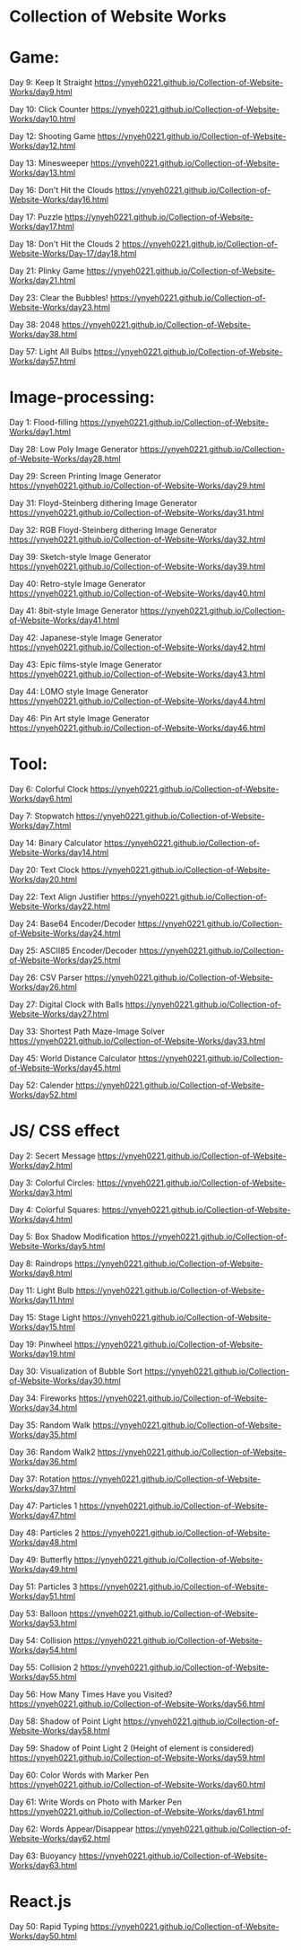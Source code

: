 # Collection of Website Works

# Game:


Day 9: Keep It Straight https://ynyeh0221.github.io/Collection-of-Website-Works/day9.html

Day 10: Click Counter https://ynyeh0221.github.io/Collection-of-Website-Works/day10.html

Day 12: Shooting Game https://ynyeh0221.github.io/Collection-of-Website-Works/day12.html

Day 13: Minesweeper https://ynyeh0221.github.io/Collection-of-Website-Works/day13.html

Day 16: Don't Hit the Clouds https://ynyeh0221.github.io/Collection-of-Website-Works/day16.html

Day 17: Puzzle https://ynyeh0221.github.io/Collection-of-Website-Works/day17.html

Day 18: Don't Hit the Clouds 2 https://ynyeh0221.github.io/Collection-of-Website-Works/Day-17/day18.html

Day 21: Plinky Game https://ynyeh0221.github.io/Collection-of-Website-Works/day21.html

Day 23: Clear the Bubbles! https://ynyeh0221.github.io/Collection-of-Website-Works/day23.html

Day 38: 2048 https://ynyeh0221.github.io/Collection-of-Website-Works/day38.html

Day 57: Light All Bulbs https://ynyeh0221.github.io/Collection-of-Website-Works/day57.html


# Image-processing:


Day 1: Flood-filling https://ynyeh0221.github.io/Collection-of-Website-Works/day1.html

Day 28: Low Poly Image Generator https://ynyeh0221.github.io/Collection-of-Website-Works/day28.html

Day 29: Screen Printing Image Generator https://ynyeh0221.github.io/Collection-of-Website-Works/day29.html

Day 31: Floyd-Steinberg dithering Image Generator https://ynyeh0221.github.io/Collection-of-Website-Works/day31.html

Day 32: RGB Floyd-Steinberg dithering Image Generator https://ynyeh0221.github.io/Collection-of-Website-Works/day32.html

Day 39: Sketch-style Image Generator https://ynyeh0221.github.io/Collection-of-Website-Works/day39.html

Day 40: Retro-style Image Generator https://ynyeh0221.github.io/Collection-of-Website-Works/day40.html

Day 41: 8bit-style Image Generator https://ynyeh0221.github.io/Collection-of-Website-Works/day41.html

Day 42: Japanese-style Image Generator https://ynyeh0221.github.io/Collection-of-Website-Works/day42.html

Day 43: Epic films-style Image Generator https://ynyeh0221.github.io/Collection-of-Website-Works/day43.html

Day 44: LOMO style Image Generator https://ynyeh0221.github.io/Collection-of-Website-Works/day44.html

Day 46: Pin Art style Image Generator https://ynyeh0221.github.io/Collection-of-Website-Works/day46.html


# Tool:


Day 6: Colorful Clock https://ynyeh0221.github.io/Collection-of-Website-Works/day6.html

Day 7: Stopwatch https://ynyeh0221.github.io/Collection-of-Website-Works/day7.html

Day 14: Binary Calculator https://ynyeh0221.github.io/Collection-of-Website-Works/day14.html

Day 20: Text Clock https://ynyeh0221.github.io/Collection-of-Website-Works/day20.html

Day 22: Text Align Justifier https://ynyeh0221.github.io/Collection-of-Website-Works/day22.html

Day 24: Base64 Encoder/Decoder https://ynyeh0221.github.io/Collection-of-Website-Works/day24.html

Day 25: ASCII85 Encoder/Decoder https://ynyeh0221.github.io/Collection-of-Website-Works/day25.html

Day 26: CSV Parser https://ynyeh0221.github.io/Collection-of-Website-Works/day26.html

Day 27: Digital Clock with Balls https://ynyeh0221.github.io/Collection-of-Website-Works/day27.html

Day 33: Shortest Path Maze-Image Solver https://ynyeh0221.github.io/Collection-of-Website-Works/day33.html

Day 45: World Distance Calculator https://ynyeh0221.github.io/Collection-of-Website-Works/day45.html

Day 52: Calender https://ynyeh0221.github.io/Collection-of-Website-Works/day52.html


# JS/ CSS effect


Day 2: Secert Message https://ynyeh0221.github.io/Collection-of-Website-Works/day2.html

Day 3: Colorful Circles: https://ynyeh0221.github.io/Collection-of-Website-Works/day3.html

Day 4: Colorful Squares: https://ynyeh0221.github.io/Collection-of-Website-Works/day4.html

Day 5: Box Shadow Modification https://ynyeh0221.github.io/Collection-of-Website-Works/day5.html

Day 8: Raindrops https://ynyeh0221.github.io/Collection-of-Website-Works/day8.html

Day 11: Light Bulb https://ynyeh0221.github.io/Collection-of-Website-Works/day11.html

Day 15: Stage Light https://ynyeh0221.github.io/Collection-of-Website-Works/day15.html

Day 19: Pinwheel https://ynyeh0221.github.io/Collection-of-Website-Works/day19.html

Day 30: Visualization of Bubble Sort https://ynyeh0221.github.io/Collection-of-Website-Works/day30.html

Day 34: Fireworks https://ynyeh0221.github.io/Collection-of-Website-Works/day34.html

Day 35: Random Walk https://ynyeh0221.github.io/Collection-of-Website-Works/day35.html

Day 36: Random Walk2 https://ynyeh0221.github.io/Collection-of-Website-Works/day36.html

Day 37: Rotation https://ynyeh0221.github.io/Collection-of-Website-Works/day37.html

Day 47: Particles 1 https://ynyeh0221.github.io/Collection-of-Website-Works/day47.html

Day 48: Particles 2 https://ynyeh0221.github.io/Collection-of-Website-Works/day48.html

Day 49: Butterfly https://ynyeh0221.github.io/Collection-of-Website-Works/day49.html

Day 51: Particles 3 https://ynyeh0221.github.io/Collection-of-Website-Works/day51.html

Day 53: Balloon https://ynyeh0221.github.io/Collection-of-Website-Works/day53.html

Day 54: Collision https://ynyeh0221.github.io/Collection-of-Website-Works/day54.html

Day 55: Collision 2 https://ynyeh0221.github.io/Collection-of-Website-Works/day55.html

Day 56: How Many Times Have you Visited? https://ynyeh0221.github.io/Collection-of-Website-Works/day56.html

Day 58: Shadow of Point Light https://ynyeh0221.github.io/Collection-of-Website-Works/day58.html

Day 59: Shadow of Point Light 2 (Height of element is considered) https://ynyeh0221.github.io/Collection-of-Website-Works/day59.html

Day 60: Color Words with Marker Pen https://ynyeh0221.github.io/Collection-of-Website-Works/day60.html

Day 61: Write Words on Photo with Marker Pen https://ynyeh0221.github.io/Collection-of-Website-Works/day61.html

Day 62: Words Appear/Disappear https://ynyeh0221.github.io/Collection-of-Website-Works/day62.html

Day 63: Buoyancy https://ynyeh0221.github.io/Collection-of-Website-Works/day63.html


# React.js

Day 50: Rapid Typing https://ynyeh0221.github.io/Collection-of-Website-Works/day50.html
